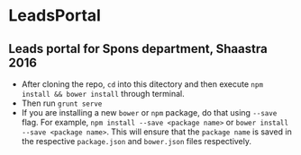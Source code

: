 # LeadsPortal
## Leads portal for Spons department, Shaastra 2016
- After cloning the repo, ```cd``` into this ditectory and then execute ```npm install && bower install``` through terminal.
- Then run ```grunt serve```
- If you are installing a new ```bower``` or ```npm``` package, do that using ```--save``` flag. 
For example, ```npm install --save <package name>``` or ```bower install --save <package name>```. This will ensure that the ```package name``` is saved in the respective ```package.json``` and ```bower.json``` files respectively.  
